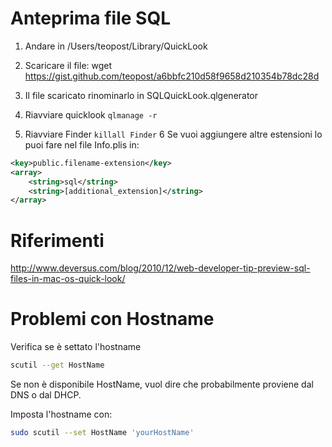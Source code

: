 # Anteprima file SQL

1. Andare in /Users/teopost/Library/QuickLook
2. Scaricare il file: 
wget https://gist.github.com/teopost/a6bbfc210d58f9658d210354b78dc28d

3. Il file scaricato rinominarlo in SQLQuickLook.qlgenerator
4. Riavviare quicklook ```qlmanage -r```
5. Riavviare Finder ```killall Finder```
6 Se vuoi aggiungere altre estensioni lo puoi fare nel file Info.plis in:

 ```xml
 <key>public.filename-extension</key>
 <array>
     <string>sql</string>
     <string>[additional_extension]</string>
 </array>
 ```
 
# Riferimenti

http://www.deversus.com/blog/2010/12/web-developer-tip-preview-sql-files-in-mac-os-quick-look/

# Problemi con Hostname

Verifica se è settato l'hostname

```bash
scutil --get HostName
```

Se non è disponibile HostName, vuol dire che probabilmente proviene dal DNS o dal DHCP.

Imposta l'hostname con:

```bash
sudo scutil --set HostName 'yourHostName'
```

